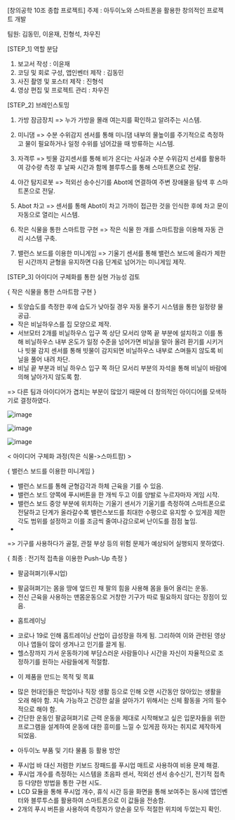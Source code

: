 [창의공학 10조 종합 프로젝트] 
주제 : 아두이노와 스마트폰을 활용한 창의적인 프로젝트 개발

팀원: 김동민, 이윤재, 진형석, 차우진

[STEP_1] 역할 분담

1. 보고서 작성 : 이윤재 
2. 코딩 및 회로 구성, 앱인벤터 제작 : 김동민
3. 사진 촬영 및 포스터 제작 : 진형석
4. 영상 편집 및 프로젝트 관리 : 차우진

[STEP_2] 브레인스토밍

1. 가방 잠금장치 => 누가 가방을 몰래 여는지를 확인하고 알려주는 시스템.

2. 미니댐 => 수분 수위감지 센서를 통해 미니댐 내부의 물높이를 주기적으로 측정하고 물이 필요하거나 일정 수위를 넘어갔을 때 방류하는 시스템.

3. 자격루 => 빗물 감지센서를 통해 비가 온다는 사실과 수분 수위감지 선세를 활용하여 강수량 측정 후 날짜 시간과 함께 블루투스를 통해 스마트폰으로 전달. 

4. 야간 탐지로봇 => 적외선 송수신기를 Abot에 연결하여 주변 장애물을 탐색 후 스마트폰으로 전달.

5. Abot 차고 => 센서를 통해 Abot이 차고 가까이 접근한 것을 인식한 후에 차고 문이 자동으로 열리는 시스템.

6. 작은 식물을 통한 스마트팜 구현 => 작은 식물 한 개를 스마트팜을 이용해 자동 관리 시스템 구축.

7. 밸런스 보드를 이용한 미니게임 => 기울기 센서를 통해 밸런스 보드에 올라가 제한된 시간까지 균형을 유지하면 다음 단계로 넘어가는 미니게임 제작.






[STEP_3] 아이디어 구체화를 통한 실현 가능성 검토


{ 작은 식물을 통한 스마트팜 구현 }

- 토양습도를 측정한 후에 습도가 낮아질 경우 자동 물주기 시스템을 통한 일정량 물 공급.
- 작은 비닐하우스를 집 모양으로 제작.
- 서브모터 2개를 비닐하우스 입구 쪽 상단 모서리 양쪽 끝 부분에 설치하고 이를 통해 비닐하우스 내부 온도가 일정 수준을 넘어가면 비닐을 말아 올려 환기를 시키거나 빗물 감지 센서를 통해 빗물이 감지되면 비닐하우스 내부로 스며들지 않도록 비닐을 풀어 내려 차단.
- 비닐 끝 부분과 비닐 하우스 입구 쪽 하단 모서리 부분의 자석을 통해 비닐이 바람에 의해 날아가지 않도록 함.

=> 다른 팀과 아이디어가 겹치는 부분이 많았기 때문에 더 창의적인 아이디어를 모색하기로 결정하였다.

![image](https://github.com/user-attachments/assets/27dd138e-121d-41e7-ae4c-77d2d22100ed)

![image](https://github.com/user-attachments/assets/30d57ce1-6527-4cae-8b13-d98dcdb6cb9b)

![image](https://github.com/user-attachments/assets/ced82651-95d4-430e-b214-9b156bbf6856)




< 아이디어 구체화 과정(작은 식물->스마트팜) >

{ 밸런스 보드를 이용한 미니게임 }

- 밸런스 보드를 통해 균형감각과 하체 근육을 기를 수 있음.
- 밸런스 보드 양쪽에 푸시버튼을 한 개씩 두고 이를 양발로 누르자마자 게임 시작.
- 밸런스 보드 중앙 부분에 위치하는 기울기 센서가 기울기를 측정하여 스마트폰으로 전달하고 단계가 올라갈수록 밸런스보드를 최대한 수평으로 유지할 수 있게끔 제한 각도 범위를 설정하고 이를 조금씩 줄여나감으로써 난이도를 점점 높임.
- 
=> 기구를 사용하다가 골절, 관절 부상 등의 위험 문제가 예상되어 실행되지 못하였다.


{ 최종 : 전기적 접촉을 이용한 Push-Up 측정 }

* 팔굽혀펴기(푸시업)

- 팔굽혀펴기는 몸을 땅에 엎드린 채 팔의 힘을 사용해 몸을 들어 올리는 운동.
- 전신 근육을 사용하는 맨몸운동으로 거창한 기구가 따로 필요하지 않다는 장점이 있음.

* 홈트레이닝

- 코로나 19로 인해 홈트레이닝 산업이 급성장을 하게 됨. 그리하여 이와 관련된 영상이나 앱들이 많이 생겨나고 인기를 끌게 됨. 
- 헬스장까지 가서 운동하기에 부담스러운 사람들이나 시간을 자신이 자율적으로 조정하기를 원하는 사람들에게 적절함. 

* 이 제품을 만드는 목적 및 목표

- 많은 현대인들은 학업이나 직장 생활 등으로 인해 오랜 시간동안 앉아있는 생활을 오래 해야 함. 지속 가능하고 건강한 삶을 살아가기 위해서는 신체 활동을 거의 필수적으로 해야 함.
- 간단한 운동인 팔굽혀펴기로 근력 운동을 제대로 시작해보고 싶은 입문자들을 위한 프로그램을 설계하여 운동에 대한 흥미를 느낄 수 있게끔 하자는 취지로 제작하게 되었음.

* 아두이노 부품 및 기타 물품 등 활용 방안

- 푸시업 바 대신 저렴한 키보드 장패드를 푸시업 매트로 사용하여 비용 문제 해결.
- 푸시업 개수를 측정하는 시스템을 초음파 센서, 적외선 센서 송수신기, 전기적 접촉 등 다양한 방법을 통한 구현 시도.
- LCD 묘듈을 통해 푸시업 개수, 휴식 시간 등을 화면을 통해 보여주는 동시에 앱인벤터와 블루투스를 활용하여 스마트폰으로 이 값들을 전송함.
- 2개의 푸시 버튼을 사용하여 측정자가 양손을 모두 적절한 위치에 두었는지 확인.
